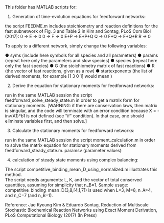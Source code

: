 This folder has MATLAB scripts for:

1. Generation of time-evolution equations for feedforward networks:

the script 
FEEDME.m
includes stoichiometry and reaction definitions for the fast subnetwork of Fig. 3 and Table 2 in Kim and Sontag, PLoS Com Biol (2017):
0 → E → 0
0 → F → 0
E+P → E+P+Q
Q → 0
F+Q → F+Q+R
R → 0

To apply to a different network, simply change the following variables:

●	syms  (include here symbols for all species and all parameters)
●	params (repeat here only the parameters and slow species)
●	species (repeat here only the fast species)
●	G (the stoichiometry matrix of fast reactions)
●	R (the vector of fast reactions, given as a row)
●	startexponents (the list of derived moments, for example [1 3 0 1] would mean <S1S23S4> )

2. Derive the equation for stationary moments for feedforward networks:

run in the same MATLAB session the script 
feedforward_solve_steady_state.m 
in order to get a matrix form for stationary moments.
[WARNING: if there are conservation laws, then matrix is singular, and the code will terminate with an error condition because X = -inv(A1)*b1 is not defined (see "if" condition).  In that case, one should eliminate variables first, and then solve.]

3. Calculate the stationary moments for feedforward networks:

run in the same MATLAB session the script 
moment_calculation.m 
in order to solve the matrix equation for stationary moments derived from feedforward_steady_state.m. paramsv (parameter values)

4. calculation of steady state moments using complex balancing:

The script 
competitive_binding_mean_D_using_normalized.m 
illustrates this method.  
The script needs arguments: L, K, and the vector of total conserved quantities, assuming for simplicity that n_B=1.
Sample usage:
competitive_binding_mean_D(3,8,[4,1,7])
is used when L=3, M=8, n_A=4, and n_C=7 (and n_B=1).

Reference: 
Jae Kyoung Kim & Eduardo Sontag, Reduction of Multiscale Stochastic Biochemical Reaction Networks using Exact Moment Derivation, PLoS Computational Biology (2017) (In Press)


